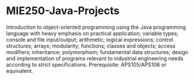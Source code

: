 # MIE250-Java-Projects

 Introduction to object-oriented programming using the Java programming language with heavy emphasis on practical application; variable types; console and file input/output; arithmetic; logical expressions; control structures; arrays; modularity; functions; classes and objects; access modifiers; inheritance; polymorphism; fundamental data structures; design and implementation of programs relevant to industrial engineering needs according to strict specifications. Prerequisite: APS105/APS106 or equivalent.
